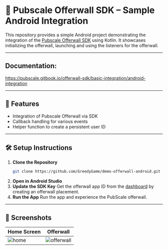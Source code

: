# 🧩 Pubscale Offerwall SDK – Sample Android Integration

This repository provides a simple Android project demonstrating the integration of the [Pubscale Offerwall SDK](https://pubscale.com/offerwall) using Kotlin. It showcases initializing the offerwall, launching and using the listeners for the offerwall.

---

## Documentation: 
https://pubscale.gitbook.io/offerwall-sdk/basic-integration/android-integration

---

## 🚀 Features

- Integration of Pubscale Offerwall via SDK
- Callback handling for various events
- Helper function to create a persistent user ID

---

## 🛠️ Setup Instructions

1. **Clone the Repository**
   ```bash
   git clone https://github.com/GreedyGame/demo-offerwall-android.git
2. **Open in Android Studio**
3. **Update the SDK Key**
   Get the offerwall app ID from the [dashboard](https://dashboard.pubscale.com) by creating an offerwall placement.
4. **Run the App**
   Run the app and experience the PubScale offerwall.

---

## 📱 Screenshots

| Home Screen | Offerwall |
|-------------|-----------|
| ![home](screenshots/home.png) | ![offerwall](screenshots/offerwall.png) |
